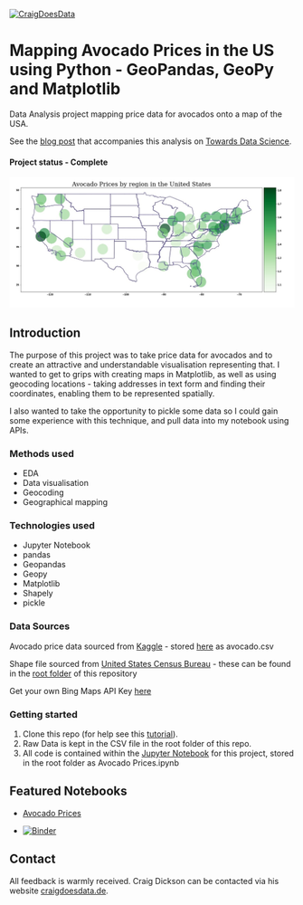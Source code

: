 [![CraigDoesData][logo]][link]

[logo]: https://www.craigdoesdata.de/img/logo/logo.png
[link]: https://www.craigdoesdata.de/

# Mapping Avocado Prices in the US using Python - GeoPandas, GeoPy and Matplotlib
Data Analysis project mapping price data for avocados onto a map of the USA.


See the [blog post](https://towardsdatascience.com/mapping-avocado-prices-in-python-with-geopandas-geopy-and-matplotlib-c7e0ef08bc26) that accompanies this analysis on [Towards Data Science](https://towardsdatascience.com/mapping-avocado-prices-in-python-with-geopandas-geopy-and-matplotlib-c7e0ef08bc26).

#### Project status - Complete


![Avocado Prices](./img/Avocado_Prices_Display.jpg)

## Introduction
The purpose of this project was to take price data for avocados and to create an attractive and understandable visualisation representing that. I wanted to get to grips with creating maps in Matplotlib, as well as using geocoding locations - taking addresses in text form and finding their coordinates, enabling them to be represented spatially.

I also wanted to take the opportunity to pickle some data so I could gain some experience with this technique, and pull data into my notebook using APIs.

### Methods used
* EDA
* Data visualisation
* Geocoding
* Geographical mapping

### Technologies used
* Jupyter Notebook
* pandas
* Geopandas
* Geopy
* Matplotlib
* Shapely
* pickle


### Data Sources

Avocado price data sourced from [Kaggle](https://www.kaggle.com/neuromusic/avocado-prices) - stored [here](https://github.com/thecraigd/Avocado-Prices/blob/master/avocado.csv) as avocado.csv

Shape file sourced from [United States Census Bureau](https://catalog.data.gov/dataset/tiger-line-shapefile-2017-nation-u-s-current-state-and-equivalent-national) - these can be found in the [root folder](https://github.com/thecraigd/Avocado-Prices) of this repository

Get your own Bing Maps API Key [here](https://docs.microsoft.com/en-us/bingmaps/getting-started/bing-maps-dev-center-help/getting-a-bing-maps-key)


### Getting started

1. Clone this repo (for help see this [tutorial](https://help.github.com/articles/cloning-a-repository/)).
2. Raw Data is kept in the CSV file in the root folder of this repo.
3. All code is contained within the [Jupyter Notebook](https://github.com/thecraigd/Avocado-Prices/blob/master/Avocado%20Prices.ipynb) for this project, stored in the root folder as Avocado Prices.ipynb


## Featured Notebooks
* [Avocado Prices](https://github.com/thecraigd/Avocado-Prices/blob/master/Avocado%20Prices.ipynb)

* [![Binder](https://mybinder.org/badge_logo.svg)](https://mybinder.org/v2/gh/thecraigd/Avocado-Prices/master)

## Contact
All feedback is warmly received. Craig Dickson can be contacted via his website [craigdoesdata.de](https://www.craigdoesdata.de/contact.html).
